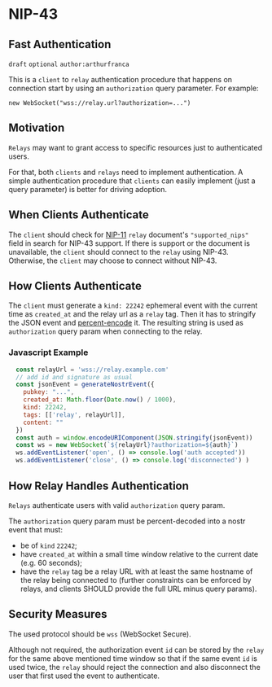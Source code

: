 NIP-43
======

Fast Authentication
-------------------

`draft` `optional` `author:arthurfranca`

This is a `client` to `relay` authentication procedure that
happens on connection start by using an `authorization` query parameter.
For example:

`new WebSocket("wss://relay.url?authorization=...")`

## Motivation

`Relays` may want to grant access to specific resources just to authenticated users.

For that, both `clients` and `relays` need to implement authentication. A simple authentication
procedure that `clients` can easily implement (just a query parameter) is better for driving adoption.

## When Clients Authenticate

The `client` should check for [NIP-11](11.md) `relay` document's `"supported_nips"` field in search for NIP-43 support.
If there is support or the document is unavailable, the `client` should connect to the `relay` using NIP-43.
Otherwise, the `client` may choose to connect without NIP-43.

## How Clients Authenticate

The `client` must generate a `kind: 22242` ephemeral event with the current time as `created_at`
and the relay url as a `relay` tag.
Then it has to stringify the JSON event and [percent-encode](https://www.rfc-editor.org/rfc/rfc3986#page-12) it.
The resulting string is used as `authorization` query param when connecting to the relay.

### Javascript Example

```js
  const relayUrl = 'wss://relay.example.com'
  // add id and signature as usual
  const jsonEvent = generateNostrEvent({
    pubkey: "...",
    created_at: Math.floor(Date.now() / 1000),
    kind: 22242,
    tags: [['relay', relayUrl]],
    content: ""
  })
  const auth = window.encodeURIComponent(JSON.stringify(jsonEvent))
  const ws = new WebSocket(`${relayUrl}?authorization=${auth}`)
  ws.addEventListener('open', () => console.log('auth accepted'))
  ws.addEventListener('close', () => console.log('disconnected') )
```

## How Relay Handles Authentication

`Relays` authenticate users with valid `authorization` query param.

The `authorization` query param must be percent-decoded into a nostr event that must:
- be of `kind` `22242`;
- have `created_at` within a small time window relative to the current date (e.g. 60 seconds);
- have the `relay` tag be a relay URL with at least the same hostname of the relay being connected to (further constraints can be enforced by relays, and clients SHOULD provide the full URL minus query params).

## Security Measures

The used protocol should be `wss` (WebSocket Secure).

Although not required, the authorization event `id` can be stored by the `relay`
for the same above mentioned time window so that
if the same event `id` is used twice, the `relay` should reject the connection and
also disconnect the user that first used the event to authenticate.
